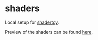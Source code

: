 # shaders

Local setup for [shadertoy](https://www.shadertoy.com/).

Preview of the shaders can be found [here](https://www.shadertoy.com/user/oxys).
